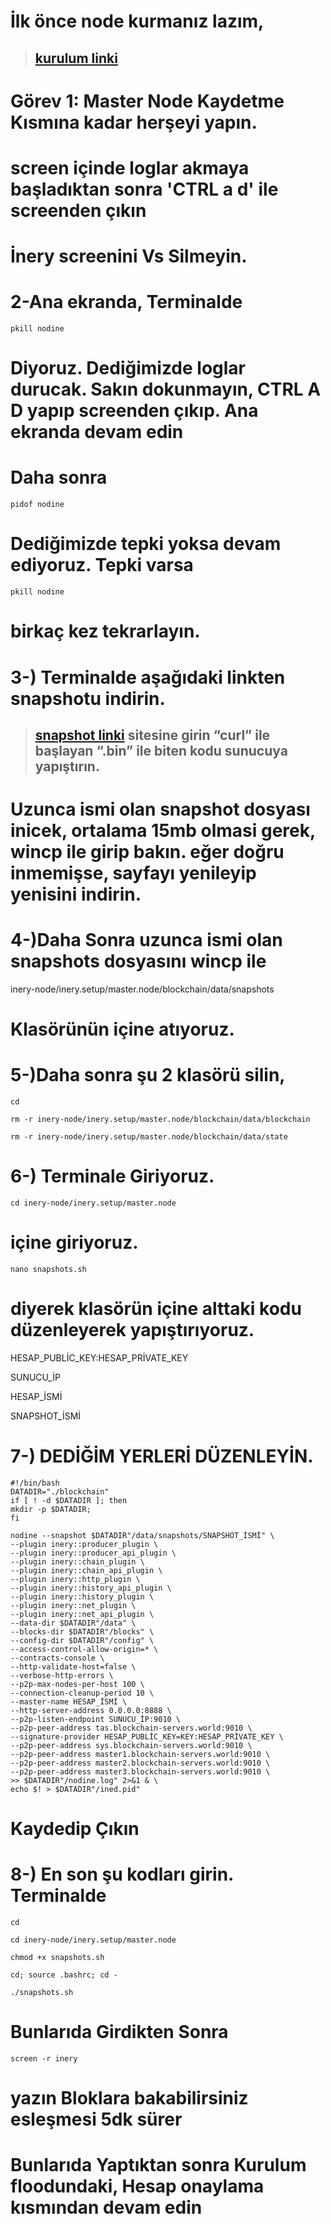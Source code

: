# İlk önce node kurmanız lazım,

> ## [kurulum linki](https://github.com/brsbrc/Testnetler-ve-Rehberler/tree/main/Inery)
> 

# Görev 1: Master Node Kaydetme Kısmına kadar herşeyi yapın.


# screen içinde loglar akmaya başladıktan sonra 'CTRL a d' ile screenden çıkın



# İnery screenini Vs Silmeyin.


# 2-Ana ekranda, Terminalde

```
pkill nodine
```

# Diyoruz. Dediğimizde loglar durucak. Sakın dokunmayın, CTRL A D yapıp screenden çıkıp. Ana ekranda devam edin


# Daha sonra

```
pidof nodine
```

# Dediğimizde tepki yoksa devam ediyoruz. Tepki varsa

```
pkill nodine
```

# birkaç kez tekrarlayın.


# 3-) Terminalde aşağıdaki linkten snapshotu indirin.


> ## [snapshot linki](https://snapshot.inery.io/)  sitesine girin “curl” ile başlayan “.bin” ile biten kodu sunucuya yapıştırın.


# Uzunca ismi olan snapshot dosyası inicek, ortalama 15mb olmasi gerek, wincp ile girip bakın. eğer doğru inmemişse, sayfayı yenileyip yenisini indirin.


# 4-)Daha Sonra uzunca ismi olan snapshots dosyasını wincp ile


inery-node/inery.setup/master.node/blockchain/data/snapshots


# Klasörünün içine atıyoruz.


# 5-)Daha sonra şu 2 klasörü silin,


```
cd
```

```
rm -r inery-node/inery.setup/master.node/blockchain/data/blockchain
```

```
rm -r inery-node/inery.setup/master.node/blockchain/data/state
```

# 6-) Terminale Giriyoruz.

```
cd inery-node/inery.setup/master.node
```

# içine giriyoruz.

```
nano snapshots.sh
```

# diyerek klasörün içine alttaki kodu düzenleyerek yapıştırıyoruz.

HESAP_PUBLİC_KEY:HESAP_PRİVATE_KEY

SUNUCU_İP

HESAP_İSMİ

SNAPSHOT_İSMİ

# 7-) DEDİĞİM YERLERİ DÜZENLEYİN.

```
#!/bin/bash
DATADIR="./blockchain"
if [ ! -d $DATADIR ]; then
mkdir -p $DATADIR;
fi

nodine --snapshot $DATADIR"/data/snapshots/SNAPSHOT_İSMİ" \
--plugin inery::producer_plugin \
--plugin inery::producer_api_plugin \
--plugin inery::chain_plugin \
--plugin inery::chain_api_plugin \
--plugin inery::http_plugin \
--plugin inery::history_api_plugin \
--plugin inery::history_plugin \
--plugin inery::net_plugin \
--plugin inery::net_api_plugin \
--data-dir $DATADIR"/data" \
--blocks-dir $DATADIR"/blocks" \
--config-dir $DATADIR"/config" \
--access-control-allow-origin=* \
--contracts-console \
--http-validate-host=false \
--verbose-http-errors \
--p2p-max-nodes-per-host 100 \
--connection-cleanup-period 10 \
--master-name HESAP_İSMİ \
--http-server-address 0.0.0.0:8888 \
--p2p-listen-endpoint SUNUCU_İP:9010 \
--p2p-peer-address tas.blockchain-servers.world:9010 \
--signature-provider HESAP_PUBLİC_KEY=KEY:HESAP_PRİVATE_KEY \
--p2p-peer-address sys.blockchain-servers.world:9010 \
--p2p-peer-address master1.blockchain-servers.world:9010 \
--p2p-peer-address master2.blockchain-servers.world:9010 \
--p2p-peer-address master3.blockchain-servers.world:9010 \
>> $DATADIR"/nodine.log" 2>&1 & \
echo $! > $DATADIR"/ined.pid"
```

# Kaydedip Çıkın

# 8-) En son şu kodları girin. Terminalde

```
cd
```

```
cd inery-node/inery.setup/master.node
```


```
chmod +x snapshots.sh
```

```
cd; source .bashrc; cd -
```

```
./snapshots.sh
```


# Bunlarıda Girdikten Sonra

```
screen -r inery
```

# yazın Bloklara bakabilirsiniz esleşmesi 5dk sürer

# Bunlarıda Yaptıktan sonra Kurulum floodundaki, Hesap onaylama kısmından devam edin
